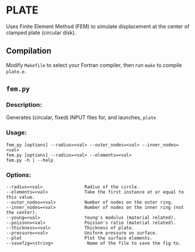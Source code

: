 # PLATE
   Uses Finite Element Method (FEM) to simulate displacement at the center of clamped plate (circular disk).

## Compilation
   Modify `Makefile` to select your Fortran compiler, then run `make` to compile `plate.e`.

## `fem.py`
### Description:
   Generates (circular, fixed) INPUT files for, and launches, `plate`
### Usage:
   `fem.py [options] --radius=<val> --outer_nodes=<val> --inner_nodes=<val>`  
   `fem.py [options] --radius=<val> --elements=<val>`  
   `fem.py -h | --help`  
### Options:
   ```--help                        Show this screen.  
   --radius=<val>                Radius of the circle.  
   --elements=<val>              Take the first instance at or equal to this value.  
   --outer_nodes=<val>           Number of nodes on the outer ring.  
   --inner_nodes=<val>           Number of nodes on the inner ring (not the center).  
   --young=<val>                 Young's modulus (material related).  
   --poisson=<val>               Poisson's ratio (material related).  
   --thickness=<val>             Thickness of plate.  
   --pressure=<val>              Uniform pressure on surface.  
   --plot                        Plot the surface elements.  
   --savefig=<string>             Name of the file to save the fig to.
   ```
